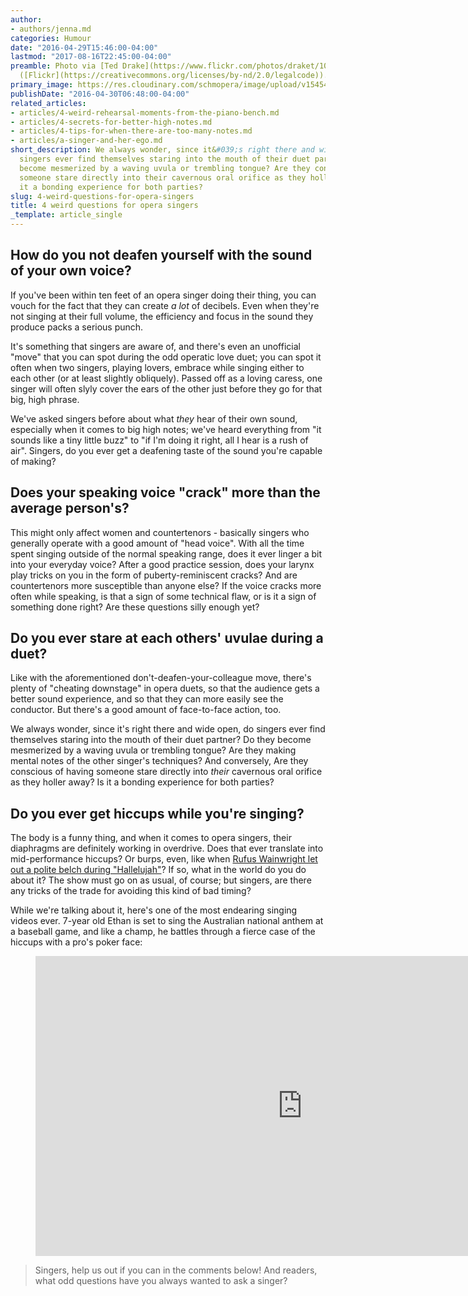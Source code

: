 ```yaml
---
author:
- authors/jenna.md
categories: Humour
date: "2016-04-29T15:46:00-04:00"
lastmod: "2017-08-16T22:45:00-04:00"
preamble: Photo via [Ted Drake](https://www.flickr.com/photos/draket/10055170993)
  ([Flickr](https://creativecommons.org/licenses/by-nd/2.0/legalcode)).
primary_image: https://res.cloudinary.com/schmopera/image/upload/v1545409169/media/webhook-uploads/1502937937674/2017-08-17---Opera-Singer.jpg.jpg
publishDate: "2016-04-30T06:48:00-04:00"
related_articles:
- articles/4-weird-rehearsal-moments-from-the-piano-bench.md
- articles/4-secrets-for-better-high-notes.md
- articles/4-tips-for-when-there-are-too-many-notes.md
- articles/a-singer-and-her-ego.md
short_description: We always wonder, since it&#039;s right there and wide open, do
  singers ever find themselves staring into the mouth of their duet partner? Do they
  become mesmerized by a waving uvula or trembling tongue? Are they conscious of having
  someone stare directly into their cavernous oral orifice as they holler away? Is
  it a bonding experience for both parties?
slug: 4-weird-questions-for-opera-singers
title: 4 weird questions for opera singers
_template: article_single
---
```


## How do you not deafen yourself with the sound of your own voice?

If you've been within ten feet of an opera singer doing their thing, you can vouch for the fact that they can create *a lot* of decibels. Even when they're not singing at their full volume, the efficiency and focus in the sound they produce packs a serious punch. 

It's something that singers are aware of, and there's even an unofficial "move" that you can spot during the odd operatic love duet; you can spot it often when two singers, playing lovers, embrace while singing either to each other (or at least slightly obliquely). Passed off as a loving caress, one singer will often slyly cover the ears of the other just before they go for that big, high phrase.

We've asked singers before about what *they* hear of their own sound, especially when it comes to big high notes; we've heard everything from "it sounds like a tiny little buzz" to "if I'm doing it right, all I hear is a rush of air". Singers, do you ever get a deafening taste of the sound you're capable of making?

## Does your speaking voice "crack" more than the average person's?

This might only affect women and countertenors - basically singers who generally operate with a good amount of "head voice". With all the time spent singing outside of the normal speaking range, does it ever linger a bit into your everyday voice? After a good practice session, does your larynx play tricks on you in the form of puberty-reminiscent cracks? And are countertenors more susceptible than anyone else? If the voice cracks more often while speaking, is that a sign of some technical flaw, or is it a sign of something done right? Are these questions silly enough yet?

## Do you ever stare at each others' uvulae during a duet?

Like with the aforementioned don't-deafen-your-colleague move, there's plenty of "cheating downstage" in opera duets, so that the audience gets a better sound experience, and so that they can more easily see the conductor. But there's a good amount of face-to-face action, too. 

We always wonder, since it's right there and wide open, do singers ever find themselves staring into the mouth of their duet partner? Do they become mesmerized by a waving uvula or trembling tongue? Are they making mental notes of the other singer's techniques? And conversely, Are they conscious of having someone stare directly into *their* cavernous oral orifice as they holler away? Is it a bonding experience for both parties?

## Do you ever get hiccups while you're singing?

The body is a funny thing, and when it comes to opera singers, their diaphragms are definitely working in overdrive. Does that ever translate into mid-performance hiccups? Or burps, even, like when [Rufus Wainwright let out a polite belch during "Hallelujah"](https://www.youtube.com/watch?v=j5kvDoaqJOk)? If so, what in the world do you do about it? The show must go on as usual, of course; but singers, are there any tricks of the trade for avoiding this kind of bad timing?

While we're talking about it, here's one of the most endearing singing videos ever. 7-year old Ethan is set to sing the Australian national anthem at a baseball game, and like a champ, he battles through a fierce case of the hiccups with a pro's poker face:

<figure data-type="video">
<iframe width="854" height="480" src="https://www.youtube.com/embed/0S23xyazk90" frameborder="0" allowfullscreen></iframe>
</figure>

>Singers, help us out if you can in the comments below! And readers, what odd questions have you always wanted to ask a singer?
